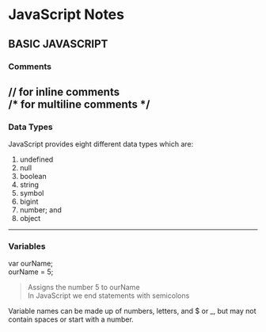 # JavaScript Notes  

## BASIC JAVASCRIPT  

### Comments

// for inline comments    
/* for multiline comments */  
---  

### Data Types  

JavaScript provides eight different data types which are:  
1. undefined  
2. null  
3. boolean  
4. string  
5. symbol  
6. bigint  
7. number; and  
8. object  
---

### Variables  
var ourName;  
ourName = 5;  
> Assigns the number 5 to ourName  
> In JavaScript we end statements with semicolons  

Variable names can be made up of numbers, letters, and $ or _, but may not contain spaces or start with a number.
